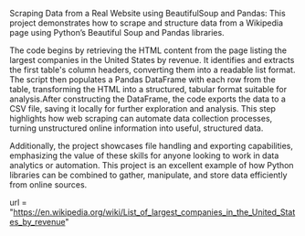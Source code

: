 Scraping Data from a Real Website using BeautifulSoup and Pandas:
This project demonstrates how to scrape and structure data from a Wikipedia page using Python’s Beautiful Soup and Pandas libraries. 

The code begins by retrieving the HTML content from the page listing the largest companies in the United States by revenue. It identifies and extracts the first table's column headers, converting them into a readable list format. The script then populates a Pandas DataFrame with each row from the table, transforming the HTML into a structured, tabular format suitable for analysis.After constructing the DataFrame, the code exports the data to a CSV file, saving it locally for further exploration and analysis. This step highlights how web scraping can automate data collection processes, turning unstructured online information into useful, structured data. 

Additionally, the project showcases file handling and exporting capabilities, emphasizing the value of these skills for anyone looking to work in data analytics or automation. This project is an excellent example of how Python libraries can be combined to gather, manipulate, and store data efficiently from online sources.


url = "https://en.wikipedia.org/wiki/List_of_largest_companies_in_the_United_States_by_revenue"
